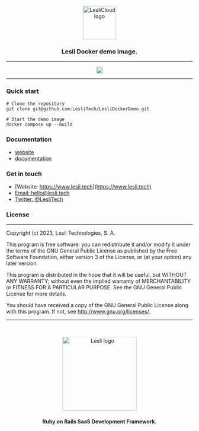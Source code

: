 <p align="center">
	<img width="90" alt="LesliCloud logo" src="./app/assets/images/lesli_admin/admin-logo.svg" />
    <h3 align="center">Lesli Docker demo image.</h3>
</p>

<hr/>
    <p align="center">
        <a target="blank" href="https://rubygems.org/gems/lesli_admin">
            <img src="https://badge.fury.io/rb/lesli_admin.svg" alt="Gem Version" height="18">
        </a>
    </p>
<hr/>

### Quick start

```shell
# Clone the repository
git clone git@github.com:LesliTech/LesliDockerDemo.git
```

```shell
# Start the demo image
docker compose up --build
```

### Documentation
* [website](https://www.lesli.dev/)
* [documentation](https://www.lesli.dev/documentation/)


### Get in touch

* [Website: https://www.lesli.tech](https://www.lesli.tech)
* [Email: hello@lesli.tech](hello@lesli.tech)
* [Twitter: @LesliTech](https://twitter.com/LesliTech)


### License
-------
Copyright (c) 2023, Lesli Technologies, S. A.

This program is free software: you can redistribute it and/or modify
it under the terms of the GNU General Public License as published by
the Free Software Foundation, either version 3 of the License, or
(at your option) any later version.

This program is distributed in the hope that it will be useful,
but WITHOUT ANY WARRANTY; without even the implied warranty of
MERCHANTABILITY or FITNESS FOR A PARTICULAR PURPOSE. See the
GNU General Public License for more details.

You should have received a copy of the GNU General Public License
along with this program. If not, see http://www.gnu.org/licenses/.

<hr />
<br />

<p align="center">
    <img width="200" alt="Lesli logo" src="https://cdn.lesli.tech/lesli/brand/app-logo.svg" />
    <h4 align="center">Ruby on Rails SaaS Development Framework.</h4>
</p>

